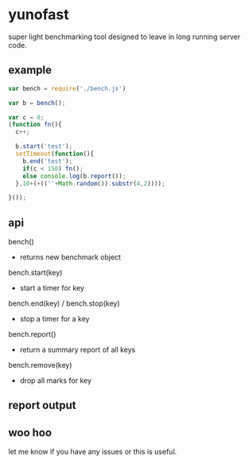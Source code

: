 # yunofast

super light benchmarking tool designed to leave in long running server code.

## example

```js
var bench = require('./bench.js')

var b = bench();

var c = 0;
(function fn(){
  c++;

  b.start('test');
  setTimeout(function(){
    b.end('test');
    if(c < 150) fn();
    else console.log(b.report());
  },10+(+((''+Math.random()).substr(4,2))));

}());

```

## api

bench()
  - returns new benchmark object

bench.start(key)
  - start a timer for key

bench.end(key) / bench.stop(key)
  - stop a timer for a key

bench.report()
  - return a summary report of all keys

bench.remove(key)
  - drop all marks for key

## report output


## woo hoo

let me know if you have any issues or this is useful.

